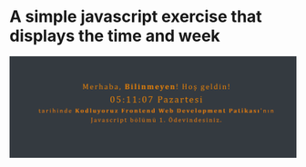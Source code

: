 # A simple javascript exercise that displays the time and week

![Javascript exercise!](/assets/project.png "Exercise")
